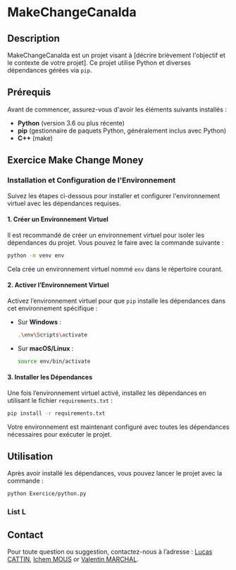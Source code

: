 
# MakeChangeCanalda

## Description

MakeChangeCanalda est un projet visant à [décrire brièvement l'objectif et le contexte de votre projet]. Ce projet utilise Python et diverses dépendances gérées via `pip`.

## Prérequis

Avant de commencer, assurez-vous d'avoir les éléments suivants installés :

- **Python** (version 3.6 ou plus récente)
- **pip** (gestionnaire de paquets Python, généralement inclus avec Python)
- **C++** (make)

## Exercice Make Change Money

### Installation et Configuration de l'Environnement

Suivez les étapes ci-dessous pour installer et configurer l'environnement virtuel avec les dépendances requises.
#### 1. Créer un Environnement Virtuel

Il est recommandé de créer un environnement virtuel pour isoler les dépendances du projet. Vous pouvez le faire avec la commande suivante :

```bash
python -m venv env
```

Cela crée un environnement virtuel nommé `env` dans le répertoire courant.

#### 2. Activer l’Environnement Virtuel

Activez l’environnement virtuel pour que `pip` installe les dépendances dans cet environnement spécifique :

- Sur **Windows** :
  ```bash
  .\env\Scripts\activate
  ```

- Sur **macOS/Linux** :
  ```bash
  source env/bin/activate
  ```

#### 3. Installer les Dépendances

Une fois l’environnement virtuel activé, installez les dépendances en utilisant le fichier `requirements.txt` :

```bash
pip install -r requirements.txt
```

Votre environnement est maintenant configuré avec toutes les dépendances nécessaires pour exécuter le projet.

## Utilisation

Après avoir installé les dépendances, vous pouvez lancer le projet avec la commande :

```bash
python Exercice/python.py
```

### List L

## Contact

Pour toute question ou suggestion, contactez-nous à l’adresse : [Lucas CATTIN](lucas.cattin@edu.univ-fcomte.fr), [Ichem MOUS](ichem.mous@edu.univ-fcomte.fr) or [Valentin MARCHAL](valentin.marchal02@edu.univ-fcomte.fr).
